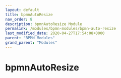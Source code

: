 ```yaml
---
layout: default
title: bpmnAutoResize 
nav_order: 8
description: bpmnAutoResize Module
permalink: /modules/bpmn-modules/bpmn-auto-resize
last_modified_date: 2020-04-27T17:54:08+0000
parent: "BPMN Modules"
grand_parent: "Modules"
---
```


# bpmnAutoResize